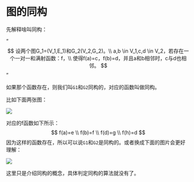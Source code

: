 # 图的同构

先解释啥叫同构：

“
$$
设两个图G_1=(V_1,E_1)和G_2(V_2,G_2)。\\
a,b \in V_1,c,d \in V_2，若存在一个一对一和满射函数：f，\\
使得f(a)=c，f(b)=d，并且a和b相邻时，c与d也相邻。
$$
”

如果那个函数存在，则我们叫`G1`和`G2`同构的，对应的函数叫做同构。

比如下面两张图：

![](https://tva1.sinaimg.cn/large/008eGmZEgy1gnhcmsen37j30mm0aeq38.jpg)

对应的f函数如下所示：
$$
f(a)=e \\
f(b)=f \\
f(d)=g \\
f(h)=d
$$
因为这样的函数存在，所以可以说`G1`和`G2`是同构的。或者换成下面的图片会更好理解：

![](https://tva1.sinaimg.cn/large/008eGmZEgy1gnhcqlrswmj3083093748.jpg)

这里只是介绍同构的概念，具体判定同构的算法就没有了。

